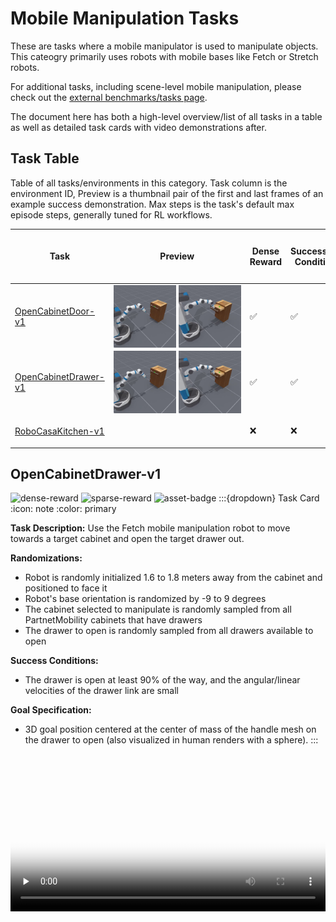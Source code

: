 <!-- THIS IS ALL GENERATED DOCUMENTATION. DO NOT MODIFY THIS FILE -->
[asset-badge]: https://img.shields.io/badge/download%20asset-yes-blue.svg
[dense-reward-badge]: https://img.shields.io/badge/dense%20reward-yes-green.svg
[sparse-reward-badge]: https://img.shields.io/badge/sparse%20reward-yes-green.svg
[no-dense-reward-badge]: https://img.shields.io/badge/dense%20reward-no-red.svg
[no-sparse-reward-badge]: https://img.shields.io/badge/sparse%20reward-no-red.svg
[demos-badge]: https://img.shields.io/badge/demos-yes-green.svg
# Mobile Manipulation Tasks

These are tasks where a mobile manipulator is used to manipulate objects. This cateogry primarily uses robots with mobile bases like Fetch or Stretch robots.

For additional tasks, including scene-level mobile manipulation, please check out the [external benchmarks/tasks page](../external/index.md).

The document here has both a high-level overview/list of all tasks in a table as well as detailed task cards with video demonstrations after.

## Task Table
Table of all tasks/environments in this category. Task column is the environment ID, Preview is a thumbnail pair of the first and last frames of an example success demonstration. Max steps is the task's default max episode steps, generally tuned for RL workflows.
<table class="table">
<thead>
<tr class="row-odd">
<th class="head"><p>Task</p></th>
<th class="head"><p>Preview</p></th>
<th class="head"><p>Dense Reward</p></th>
<th class="head"><p>Success/Fail Conditions</p></th>
<th class="head"><p>Demos</p></th>
<th class="head"><p>Max Episode Steps</p></th>
</tr>
</thead>
<tbody>
<tr class="row-odd">
<td><p><a href="#opencabinetdoor-v1">OpenCabinetDoor-v1</a></p></td>
<td><div style='display:flex;gap:4px;align-items:center'><img style='min-width:min(50%, 100px);max-width:100px;height:auto' src='../../_static/env_thumbnails/OpenCabinetDrawer-v1_rt_thumb_first.png' alt='OpenCabinetDoor-v1'> <img style='min-width:min(50%, 100px);max-width:100px;height:auto' src='../../_static/env_thumbnails/OpenCabinetDrawer-v1_rt_thumb_last.png' alt='OpenCabinetDoor-v1'></div></td>
<td><p>✅</p></td>
<td><p>✅</p></td>
<td><p>❌</p></td>
<td><p>100</p></td>
</tr>
<tr class="row-even">
<td><p><a href="#opencabinetdrawer-v1">OpenCabinetDrawer-v1</a></p></td>
<td><div style='display:flex;gap:4px;align-items:center'><img style='min-width:min(50%, 100px);max-width:100px;height:auto' src='../../_static/env_thumbnails/OpenCabinetDrawer-v1_rt_thumb_first.png' alt='OpenCabinetDrawer-v1'> <img style='min-width:min(50%, 100px);max-width:100px;height:auto' src='../../_static/env_thumbnails/OpenCabinetDrawer-v1_rt_thumb_last.png' alt='OpenCabinetDrawer-v1'></div></td>
<td><p>✅</p></td>
<td><p>✅</p></td>
<td><p>❌</p></td>
<td><p>100</p></td>
</tr>
<tr class="row-odd">
<td><p><a href="#robocasakitchen-v1">RoboCasaKitchen-v1</a></p></td>
<td><div style='display:flex;gap:4px;align-items:center'> </div></td>
<td><p>❌</p></td>
<td><p>❌</p></td>
<td><p>❌</p></td>
<td><p>100</p></td>
</tr>
</tbody>
</table>

## OpenCabinetDrawer-v1

![dense-reward][dense-reward-badge]
![sparse-reward][sparse-reward-badge]
![asset-badge][asset-badge]
:::{dropdown} Task Card
:icon: note
:color: primary

**Task Description:**
Use the Fetch mobile manipulation robot to move towards a target cabinet and open the target drawer out.

**Randomizations:**
- Robot is randomly initialized 1.6 to 1.8 meters away from the cabinet and positioned to face it
- Robot's base orientation is randomized by -9 to 9 degrees
- The cabinet selected to manipulate is randomly sampled from all PartnetMobility cabinets that have drawers
- The drawer to open is randomly sampled from all drawers available to open

**Success Conditions:**
- The drawer is open at least 90% of the way, and the angular/linear velocities of the drawer link are small

**Goal Specification:**
- 3D goal position centered at the center of mass of the handle mesh on the drawer to open (also visualized in human renders with a sphere).
:::

<div style="display: flex; justify-content: center;">
<video preload="none" controls="True" width="100%" style="max-width: min(100%, 512px);" poster="../../_static/env_thumbnails/OpenCabinetDrawer-v1_rt_thumb_first.png">
<source src="https://github.com/haosulab/ManiSkill/raw/main/figures/environment_demos/OpenCabinetDrawer-v1_rt.mp4" type="video/mp4">
</video>
</div>
